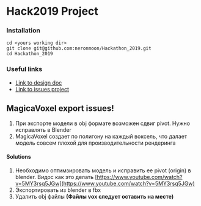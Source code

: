 # Hack2019 Project

### Installation
```
cd <yours working dir>
git clone git@github.com:neronmoon/Hackathon_2019.git
cd Hackathon_2019
```


### Useful links
- [Link to design doc](http://example.com)
- [Link to issues project](https://github.com/neronmoon/Hackathon_2019/projects/1)


## MagicaVoxel export issues!
1. При экспорте модели в obj формате возможен сдвиг pivot. Нужно исправлять в Blender
2. MagicaVoxel создает по полигону на каждый воксель, что далает модель совсем плохой для производительности рендеринга
#### Solutions
1. Необходимо оптимзировать модель и исправить ее pivot (origin) в blender. Видос как это делать [https://www.youtube.com/watch?v=5MY3rsq5JGw](https://www.youtube.com/watch?v=5MY3rsq5JGw)
2. Экспортировать из blender в fbx
3. Удалить obj файлы **(Файлы vox следует оставить на месте)**
